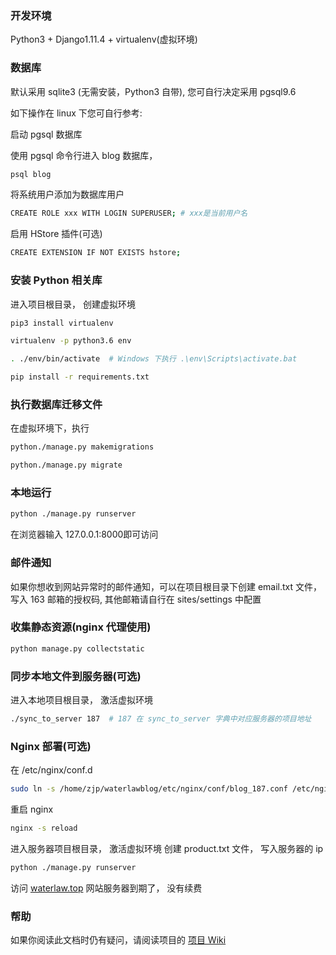 ### 开发环境

Python3 + Django1.11.4 + virtualenv(虚拟环境)

### 数据库

默认采用 sqlite3 (无需安装，Python3 自带),  您可自行决定采用 pgsql9.6

如下操作在 linux 下您可自行参考:

启动 pgsql 数据库

使用 pgsql 命令行进入 blog 数据库， 

```bash
psql blog
```

将系统用户添加为数据库用户

```bash
CREATE ROLE xxx WITH LOGIN SUPERUSER; # xxx是当前用户名
```

启用 HStore 插件(可选)

```bash
CREATE EXTENSION IF NOT EXISTS hstore;
```

### 安装 Python 相关库

进入项目根目录， 创建虚拟环境

```bash
pip3 install virtualenv

virtualenv -p python3.6 env

. ./env/bin/activate  # Windows 下执行 .\env\Scripts\activate.bat

pip install -r requirements.txt
```

### 执行数据库迁移文件

在虚拟环境下，执行

```bash
python./manage.py makemigrations

python./manage.py migrate
```

### 本地运行

```bash
python ./manage.py runserver
```

在浏览器输入 127.0.0.1:8000即可访问

### 邮件通知

如果你想收到网站异常时的邮件通知，可以在项目根目录下创建 email.txt 文件， 写入 163 邮箱的授权码,  其他邮箱请自行在 sites/settings 中配置

### 收集静态资源(nginx 代理使用)

```bash
python manage.py collectstatic
```

### 同步本地文件到服务器(可选)

进入本地项目根目录， 激活虚拟环境

```bash
./sync_to_server 187  # 187 在 sync_to_server 字典中对应服务器的项目地址
```

### Nginx 部署(可选)

在 /etc/nginx/conf.d

```bash
sudo ln -s /home/zjp/waterlawblog/etc/nginx/conf/blog_187.conf /etc/nginx/conf.d/blog_187.conf
```

重启 nginx

```bash
nginx -s reload
```

进入服务器项目根目录， 激活虚拟环境
创建 product.txt 文件， 写入服务器的 ip

```bash
python ./manage.py runserver
```

访问 [waterlaw.top](https://waterlaw.top)   网站服务器到期了， 没有续费

### 帮助

如果你阅读此文档时仍有疑问，请阅读项目的 [项目 Wiki](https://github.com/water-law/waterlawblog/wiki/项目-wiki) 